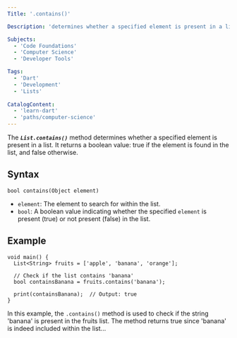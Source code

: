 ```yaml
---
Title: '.contains()' 

Description: 'determines whether a specified element is present in a list.'

Subjects: 
  - 'Code Foundations'
  - 'Computer Science'
  - 'Developer Tools'

Tags: 
  - 'Dart'
  - 'Development'
  - 'Lists'
  
CatalogContent: 
  - 'learn-dart'
  - 'paths/computer-science'
---
```


The ***`List.contains()`*** method determines whether a specified element is present in a list. It returns a boolean value: true if the element is found in the list, and false otherwise.

## Syntax
```preudo
bool contains(Object element)
```
* `element`: The element to search for within the list.
* `bool`: A boolean value indicating whether the specified `element` is present (true) or not present (false) in the list.

## Example

```
void main() {
  List<String> fruits = ['apple', 'banana', 'orange'];

  // Check if the list contains 'banana'
  bool containsBanana = fruits.contains('banana');

  print(containsBanana);  // Output: true
}
```
In this example, the `.contains()` method is used to check if the string 'banana' is present in the fruits list. The method returns true since 'banana' is indeed included within the list...